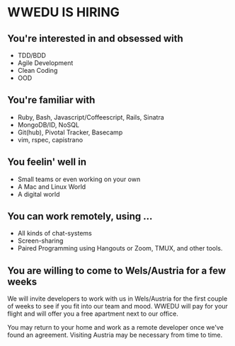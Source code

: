 # WWEDU IS HIRING


## You're interested in and obsessed with

  * TDD/BDD
  * Agile Development
  * Clean Coding
  * OOD

## You're familiar with

  * Ruby, Bash, Javascript/Coffeescript, Rails, Sinatra
  * MongoDB/ID, NoSQL
  * Git(hub), Pivotal Tracker, Basecamp
  * vim, rspec, capistrano

## You feelin' well in

  * Small teams or even working on your own
  * A Mac and Linux World
  * A digital world

## You can work remotely, using ...

  * All kinds of chat-systems
  * Screen-sharing
  * Paired Programming using Hangouts or Zoom, TMUX, and other tools.

## You are willing to come to Wels/Austria for a few weeks

  We will invite developers to work with us in Wels/Austria for the
  first couple of weeks to see if you fit into our team and mood.
  WWEDU will pay for your flight and will offer you a free apartment
  next to our office.

  You may return to your home and work as a remote developer once we've
  found an agreement. Visiting Austria may be necessary from time to
  time.

